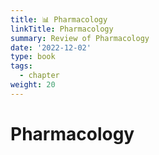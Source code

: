 ```yaml
---
title: 📊 Pharmacology
linkTitle: Pharmacology
summary: Review of Pharmacology
date: '2022-12-02'
type: book
tags:
  - chapter
weight: 20
---
```


# Pharmacology


